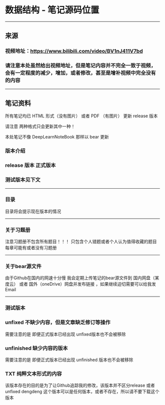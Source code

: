 # 数据结构 - 笔记源码位置

---

## 来源

### 视频地址：https://www.bilibili.com/video/BV1nJ411V7bd

### 请注意本处虽然给出视频地址，但是笔记内容并不完全一致于视频，会有一定程度的减少，增加，或者修改，甚至是增补视频中完全没有的内容

---

## 笔记资料

所有笔记均已 HTML 形式（没有图片） 或者 PDF （有图片） 更新 release 版本

请注意 两种格式只会更新其中一种！

本处笔记不像 DeepLearnNoteBook 那样以 bear 更新

### 版本介绍

### release 版本 正式版本 

### 测试版本见下文

---

### 目录
目录将会提示现在版本的情况

---

### 关于习题册
注意习题册不包含所有题目！！！
只包含个人错题或者个人认为值得收藏的题目
每章可能有或者没有习题册

---

### 关于bear源文件
由于Github在国内的网速十分慢
我会定期上传笔记的bear源文件到 国内网盘（某度云） 或者 国外（oneDrive）网盘并发布链接
，如果继续迫切需要可以给我发Email

---

### 测试版本

### unfixed 不缺少内容，但是文章缺乏修订等操作

需要注意的是 即便正式版本已经出现 unfixed版本也不会被移除

### unfinished 缺少内容的版本

需要注意的是 即便正式版本已经出现 unfinished 版本也不会被移除

### TXT 纯粹文本形式的内容
该版本存在的目的是为了让Github追踪我的修改，该版本并不区分release 或者 unfixed dengdeng
这个版本可以是任何版本，或者不存在，所以请不要下载这个版本
